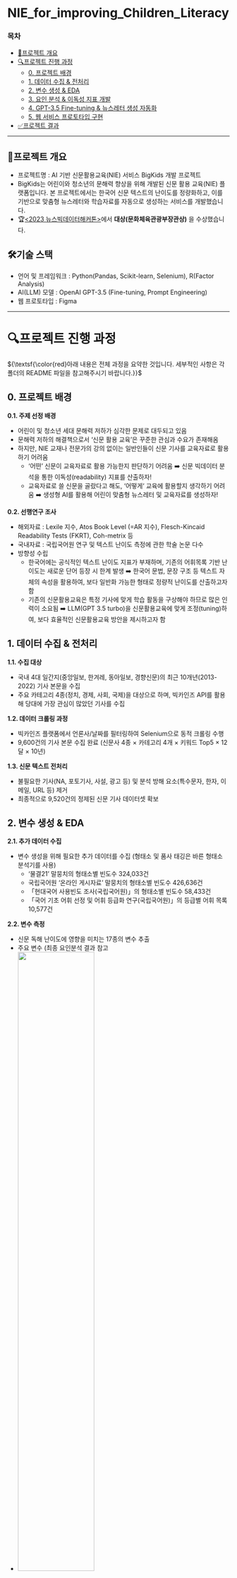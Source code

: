 # NIE_for_improving_Children_Literacy

### 목차
- [📌프로젝트 개요](#프로젝트-개요)
- [🔍프로젝트 진행 과정](#프로젝트-진행-과정)
  - [0. 프로젝트 배경](#0-프로젝트-배경)
  - [1. 데이터 수집 & 전처리](#1-데이터-수집--전처리)
  - [2. 변수 생성 & EDA](#2-변수-생성--eda)
  - [3. 요인 분석 & 이독성 지표 개발](#3-요인-분석--이독성-지표-개발)
  - [4. GPT-3.5 Fine-tuning & 뉴스레터 생성 자동화](#4-gpt-35-fine-tuning--뉴스레터-생성-자동화)
  - [5. 웹 서비스 프로토타입 구현](#5-웹-서비스-프로토타입-구현)
- [✅프로젝트 결과](#프로젝트-결과)

---

## 📌프로젝트 개요

- 프로젝트명 : AI 기반 신문활용교육(NIE) 서비스 BigKids 개발 프로젝트
- BigKids는 어린이와 청소년의 문해력 향상을 위해 개발된 신문 활용 교육(NIE) 플랫폼입니다. 본 프로젝트에서는 한국어 신문 텍스트의 난이도를 정량화하고, 이를 기반으로 맞춤형 뉴스레터와 학습자료를 자동으로 생성하는 서비스를 개발했습니다.
- 🏆[<2023 뉴스빅데이터해커톤>](https://www.kpf.or.kr/front/kpfnews/kpfnewsDetail.do?contents_id=849bad218aa24833be96e9f6dd83b7b0)에서 **대상(문화체육관광부장관상)** 을 수상했습니다.

## 🛠️기술 스택

- 언어 및 프레임워크 : Python(Pandas, Scikit-learn, Selenium), R(Factor Analysis)
- AI(LLM) 모델 : OpenAI GPT-3.5 (Fine-tuning, Prompt Engineering)
- 웹 프로토타입 : Figma

---

# 🔍프로젝트 진행 과정
${\textsf{\color{red}아래 내용은 전체 과정을 요약한 것입니다. 세부적인 사항은 각 폴더의 README 파일을 참고해주시기 바랍니다.}}$

## 0. 프로젝트 배경
**0.1. 주제 선정 배경**
- 어린이 및 청소년 세대 문해력 저하가 심각한 문제로 대두되고 있음
- 문해력 저하의 해결책으로서 ‘신문 활용 교육’은 꾸준한 관심과 수요가 존재해옴
- 하지만, NIE 교재나 전문가의 강의 없이는 일반인들이 신문 기사를 교육자료로 활용하기 어려움
  - ‘어떤’ 신문이 교육자료로 활용 가능한지 판단하기 어려움 ➡️ 신문 빅데이터 분석을 통한 이독성(readability) 지표를 산출하자!
  - 교육자료로 쓸 신문을 골랐다고 해도, ‘어떻게‘ 교육에 활용할지 생각하기 어려움 ➡️ 생성형 AI를 활용해 어린이 맞춤형 뉴스레터 및 교육자료를 생성하자!

**0.2. 선행연구 조사**
- 해외자료 : Lexile 지수, Atos Book Level (=AR 지수), Flesch-Kincaid Readability Tests (FKRT), Coh-metrix 등
- 국내자료 : 국립국어원 연구 및 텍스트 난이도 측정에 관한 학술 논문 다수
- 방향성 수립
  - 한국어에는 공식적인 텍스트 난이도 지표가 부재하며, 기존의 어휘목록 기반 난이도는 새로운 단어 등장 시 한계 발생 ➡️ 한국어 문법, 문장 구조 등 텍스트 자체의 속성을 활용하여, 보다 일반화 가능한 형태로 정량적 난이도를 산출하고자 함
  - 기존의 신문활용교육은 특정 기사에 맞게 학습 활동을 구상해야 하므로 많은 인력이 소요됨 ➡️ LLM(GPT 3.5 turbo)을 신문활용교육에 맞게 조정(tuning)하여, 보다 효율적인 신문활용교육 방안을 제시하고자 함


## 1. 데이터 수집 & 전처리

**1.1. 수집 대상**

- 국내 4대 일간지(중앙일보, 한겨레, 동아일보, 경향신문)의 최근 10개년(2013-2022) 기사 본문을 수집
- 주요 카테고리 4종(정치, 경제, 사회, 국제)을 대상으로 하며, 빅카인즈 API를 활용해 당대에 가장 관심이 많았던 기사를 수집

**1.2. 데이터 크롤링 과정**

- 빅카인즈 플랫폼에서 언론사/날짜를 필터링하여 Selenium으로 동적 크롤링 수행
- 9,600건의 기사 본문 수집 완료 (신문사 4종 × 카테고리 4개 × 키워드 Top5 × 12달 × 10년)

**1.3. 신문 텍스트 전처리**

- 불필요한 기사(NA, 포토기사, 사설, 광고 등) 및 분석 방해 요소(특수문자, 한자, 이메일, URL 등) 제거
- 최종적으로 9,520건의 정제된 신문 기사 데이터셋 확보

## 2. 변수 생성 & EDA

**2.1. 추가 데이터 수집**

- 변수 생성을 위해 필요한 추가 데이터를 수집 (형태소 및 품사 태깅은 바른 형태소 분석기를 사용)
  - ‘물결21’ 말뭉치의 형태소별 빈도수 324,033건
  - 국립국어원 ‘온라인 게시자료’ 말뭉치의 형태소별 빈도수 426,636건
  - 「현대국어 사용빈도 조사(국립국어원)」의 형태소별 빈도수 58,433건
  - 「국어 기초 어휘 선정 및 어휘 등급화 연구(국립국어원)」의 등급별 어휘 목록 10,577건

**2.2. 변수 측정**

- 신문 독해 난이도에 영향을 미치는 17종의 변수 추출
- 주요 변수 (최종 요인분석 결과 참고
- <img src="https://github.com/user-attachments/assets/4100fdd9-45fd-45a2-8f62-5d370d297e59" width="60%">

**2.3. EDA 및 추가 전처리**

- Isolation Forest을 활용한 이상치 제거 및 Yeo-Johnson 변환 수행
- 요인분석에 적합한 형태의 최종 데이터셋 확보

## 3. 요인 분석 & 이독성 지표 개발

**3.1. 요인분석 수행 과정**

- 데이터 표준화 (Scaling): 변수 간 분산을 공평하게 반영하기 위해 Standardization 수행
- 적합성 확인: Bartlett 구형성 검정과 KMO 검정을 통해 요인분석에 적합한 데이터셋인지 확인
- 요인 개수 결정: 고유값, Scree Plot, 평행분석을 종합적으로 고려해 최적의 요인 개수 도출
- 요인분석 수행: 직교회전, 사각회전 등 다양한 방식으로 수행하며 최적의 변수 조합 탐색, 공통성이 낮은 변수는 제거

**3.2. 요인분석 결과**

- 최종적으로 도출된 3가지 내재 요인이 전체 데이터셋의 약 **61%**를 설명
- 요인 간 상관관계 분석 결과, 논리적으로도 타당한 해석 가능

**3.3. 이독성 지표 산출**

- 요인분석 결과를 바탕으로 신문 텍스트에 특화된 이독성(readability) 지표 개발
- 대규모 데이터에 대한 통계 분석을 기반으로 도출된 가중치를 활용해 기존 지표와의 차별성 확보
- <img src="https://github.com/user-attachments/assets/7c17f839-f30b-4c02-b9b1-6dbc0ba3a191" width="60%">

## 4. GPT-3.5 Fine-tuning & 뉴스레터 생성 자동화

**4.1. Prompt engineering 단계**
- 초기에는 단순히 System prompt와 User prompt를 설정해 뉴스레터 생성 시도
- 수집한 뉴스레터 예시, 기사 본문, 어려운 어휘 데이터를 입력해 변환을 유도
- 반복 인퍼런스 시 형식의 변동성이 커서 일관적인 출력이 어려워 실서비스 활용에는 부적합

**4.2. Fine-tuning 단계 (Ver.1)**

- User/Assistant prompt 쌍을 설계해 모델 학습의 명확성을 높임
- 직접 작성한 뉴스레터 예시 40건을 바탕으로 학습해 모델의 출력 품질을 개선
- 답변 품질이 개선되었으나, 일부 어휘 설명이 누락되거나 형식이 불안정한 문제가 여전히 존재

**4.3. Fine-tuning 개선 단계 (Ver.2)**

- System prompt 수정 → 뉴스레터 형식을 4개 단락으로 고정
- Hallucination 방지를 위한 출력 기준을 정의하고 뉴스레터 예시 재작성하여 다시 학습
- Hyperparameter 튜닝 추가
- 출력 형식이 안정되고, 어휘 설명도 정확하게 생성됨 → 서비스 활용 가능 수준 도달✅

## 5. 웹 서비스 프로토타입 구현

- 서비스 명칭: BigKids
- 핵심 엔진: 이독성 지표 제공, 맞춤형 뉴스레터 생성, 신문기사 기반 학습자료 제공
- UI/UX 설계: Figma를 활용한 프로토타입 구현
<img src="https://github.com/user-attachments/assets/eb58be0b-00a6-49de-8022-9bcae4908150" width="60%">

# ✅프로젝트 결과

## 1. 주요 성과 및 기대효과
- 교육 기회의 평등 증진
  - 어린이 맞춤형 난이도의 신문 텍스트를 제공해 가정 내 문해력 교육을 활성화
  - 별도의 사교육 없이도 부모 지도 및 자율적 학습이 가능해지며, 문해력, 비판적 사고 함양에 기여
- AI 자동화를 통한 인력 소모 감소
  - 생성형 AI가 뉴스레터 작성 및 퀴즈 생성을 자동화해 인력 소모 최소화
- 한국어 교육 관련 연구 기여
  - 개발된 이독성 지표는 국립국어원 연구와 연계해 한국어 교육 및 한국어학 연구 발전에 기여 가능
  - 지속적인 업데이트를 통해 학술적 가치와 실용성을 동시에 확보
- 신문 데이터의 활용도 극대화
  - 기존의 '정보 전달' 중심의 신문 텍스트를 '교육 자료'로 활용해 콘텐츠의 가치를 확장
  - 신문 기사의 새로운 활용 가능성을 제시

## 2. 한계 및 발전방안
- 이독성 지표 검증의 한계
  - 보다 많은 실제 사용자 집단(어린이, 청소년 등)에 대한 유효성 검증이 필요
  - 표본을 확대하고, 전문가 평가를 추가해 이독성 수준의 적합성을 강화하는 후속 연구 필요
- Hallucination 원천 차단 불가
  - LLM의 특성상 Hallucination의 가능성을 완전히 제거하기 어려움
  - 추가 데이터를 확보해 재학습하거나 RAG 파이프라인을 추가하여 안정성 향상 가능
